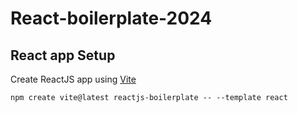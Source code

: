 # React-boilerplate-2024

## React app Setup

Create ReactJS app using [Vite](https://vitejs.dev/guide/)

    npm create vite@latest reactjs-boilerplate -- --template react
